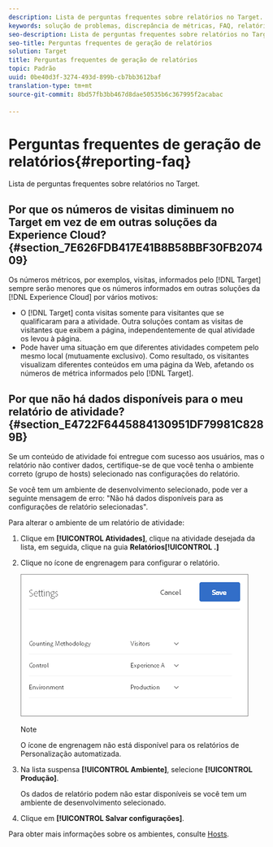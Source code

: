 ```yaml
---
description: Lista de perguntas frequentes sobre relatórios no Target.
keywords: solução de problemas, discrepância de métricas, FAQ, relatórios
seo-description: Lista de perguntas frequentes sobre relatórios no Target.
seo-title: Perguntas frequentes de geração de relatórios
solution: Target
title: Perguntas frequentes de geração de relatórios
topic: Padrão
uuid: 0be40d3f-3274-493d-899b-cb7bb3612baf
translation-type: tm+mt
source-git-commit: 8bd57fb3bb467d8dae50535b6c367995f2acabac

---
```



# Perguntas frequentes de geração de relatórios{#reporting-faq}

Lista de perguntas frequentes sobre relatórios no Target.

## Por que os números de visitas diminuem no Target em vez de em outras soluções da Experience Cloud? {#section_7E626FDB417E41B8B58BBF30FB207409}

Os números métricos, por exemplos, visitas, informados pelo [!DNL Target] sempre serão menores que os números informados em outras soluções da [!DNL Experience Cloud] por vários motivos:

* O [!DNL Target] conta visitas somente para visitantes que se qualificaram para a atividade. Outra soluções contam as visitas de visitantes que exibem a página, independentemente de qual atividade os levou à página.
* Pode haver uma situação em que diferentes atividades competem pelo mesmo local (mutuamente exclusivo). Como resultado, os visitantes visualizam diferentes conteúdos em uma página da Web, afetando os números de métrica informados pelo [!DNL Target].

## Por que não há dados disponíveis para o meu relatório de atividade? {#section_E4722F6445884130951DF79981C8289B}

Se um conteúdo de atividade foi entregue com sucesso aos usuários, mas o relatório não contiver dados, certifique-se de que você tenha o ambiente correto (grupo de hosts) selecionado nas configurações do relatório.

Se você tem um ambiente de desenvolvimento selecionado, pode ver a seguinte mensagem de erro: "Não há dados disponíveis para as configurações de relatório selecionadas".

Para alterar o ambiente de um relatório de atividade:

1. Clique em **[!UICONTROL Atividades]**, clique na atividade desejada da lista, em seguida, clique na guia **Relatórios[!UICONTROL .]**
1. Clique no ícone de engrenagem para configurar o relatório.

   ![](assets/ab_settings_dialog.png)

   >[!NOTE]
   >
   >O ícone de engrenagem não está disponível para os relatórios de Personalização automatizada.

1. Na lista suspensa **[!UICONTROL Ambiente]**, selecione **[!UICONTROL Produção]**.

   Os dados de relatório podem não estar disponíveis se você tem um ambiente de desenvolvimento selecionado.

1. Clique em **[!UICONTROL Salvar configurações]**.

Para obter mais informações sobre os ambientes, consulte [Hosts](../administrating-target/hosts.md#concept_516BB01EBFBD4449AB03940D31AEB66E).
